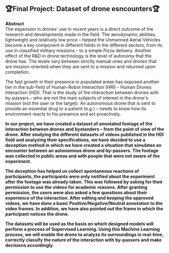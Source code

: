 ## 🏆Final Project: Dataset of drone esncounters🏆

**Abstract** <br>
The expansion in drones' use in recent years is a direct outcome of the research and developments made in the field. The aerodynamic abilities, lightweight and relatively low price – helped the Unmanned Aerial Vehicles become a key component in different fields in the different sectors, from its use in classified military missions – to a simple Pizza delivery.
Another effect of the R&D in drone technology is the level of autonomy that the drone has. The levels vary between strictly manual ones and drones that are mission-oriented when they are sent to a mission and returned upon completion.

The fast growth in their presence in populated areas has exposed another tier in the sub-field of Human-Robot Interaction (HRI) - Human Drones Interaction (HDI). That is the study of the interaction between drones with by-passers – who are not the main subjects of interest in the drone's mission (not the user or the target). An autonomous drone that is sent to provide an essential drug to a patient (e.g.)  – needs to know how its environment reacts to his presence and act proactively.

**In our project, we have created a dataset of annotated footage of the interaction between drones and bystanders – from the point of view of the drone. After studying the different datasets of videos published in the HDI field and analyzing their specifications, we have decided to use a deception method in which we have created a situation that simulates an encounter between an autonomous drone and by-passers. The footage was collected in public areas and with people that were not aware of the experiment.**

**The deception has helped us collect spontaneous reactions of participants, the participants were only notified about the experiment after the footage was already taken. This was followed by asking for their permission to use the videos for academic reasons. After granting permission, the users were also asked a few questions about their experience of the interaction. After editing and keeping the approved videos, we have done a basic Positive/Negative/Neutral annotation to the video frames. In addition, we have also pointed out the frame in which the participant notices the drone.**

**The datasets will be used as the basis on which designed models will perform a process of Supervised Learning. Using this Machine Learning process, we will enable the drone to analyze its surroundings in real-time, correctly classify the nature of the interaction with by-passers and make decisions accordingly.**
